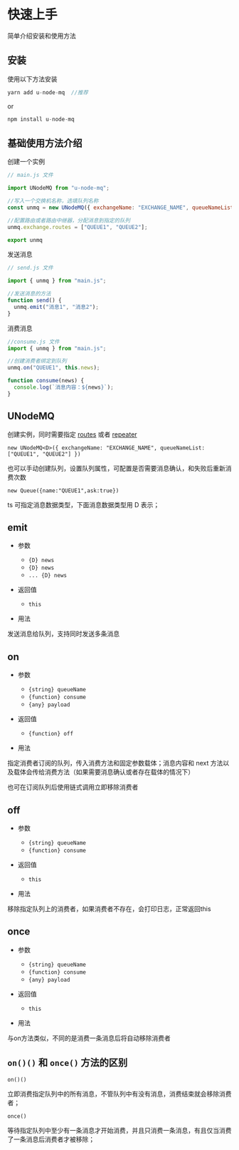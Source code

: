 # 快速上手

简单介绍安装和使用方法

## 安装

使用以下方法安装

```javascript
yarn add u-node-mq  //推荐
```

or

```javascript
npm install u-node-mq
```

## 基础使用方法介绍

创建一个实例

```javascript
// main.js 文件

import UNodeMQ from "u-node-mq";

//写入一个交换机名称，选填队列名称
const unmq = new UNodeMQ({ exchangeName: "EXCHANGE_NAME", queueNameList: ["QUEUE1", "QUEUE2"] });

//配置路由或者路由中继器，分配消息到指定的队列
unmq.exchange.routes = ["QUEUE1", "QUEUE2"];

export unmq
```

发送消息

```javascript
// send.js 文件

import { unmq } from "main.js";

//发送消息的方法
function send() {
  unmq.emit("消息1", "消息2");
}
```

消费消息

```javascript
//consume.js 文件
import { unmq } from "main.js";

//创建消费者绑定到队列
unmq.on("QUEUE1", this.news);

function consume(news) {
  console.log(`消息内容：${news}`);
}
```

## UNodeMQ

创建实例，同时需要指定 [routes](/guide/basic-components.md#交换机) 或者 [repeater](/guide/basic-components.md#交换机)

`new UNodeMQ<D>({ exchangeName: "EXCHANGE_NAME", queueNameList: ["QUEUE1", "QUEUE2"] })`

也可以手动创建队列，设置队列属性，可配置是否需要消息确认，和失败后重新消费次数

`new Queue({name:"QUEUE1",ask:true})`

ts 可指定消息数据类型，下面消息数据类型用 D 表示；

## emit

- 参数

  - `{D} news`
  - `{D} news`
  - `... {D} news`

- 返回值

  - `this`

- 用法

发送消息给队列，支持同时发送多条消息

## on

- 参数

  - `{string} queueName`
  - `{function} consume`
  - `{any} payload`

- 返回值

  - `{function} off`

- 用法

指定消费者订阅的队列，传入消费方法和固定参数载体；消息内容和 next 方法以及载体会传给消费方法（如果需要消息确认或者存在载体的情况下）

也可在订阅队列后使用链式调用立即移除消费者


## off

- 参数

  - `{string} queueName`
  - `{function} consume`

- 返回值

  - `this`

- 用法

移除指定队列上的消费者，如果消费者不存在，会打印日志，正常返回this

## once

- 参数

  - `{string} queueName`
  - `{function} consume`
  - `{any} payload`

- 返回值

  - `this`

- 用法

与on方法类似，不同的是消费一条消息后将自动移除消费者

## `on()()` 和 `once()` 方法的区别

`on()()` 

立即消费指定队列中的所有消息，不管队列中有没有消息，消费结束就会移除消费者；

`once()`

等待指定队列中至少有一条消息才开始消费，并且只消费一条消息，有且仅当消费了一条消息后消费者才被移除；
